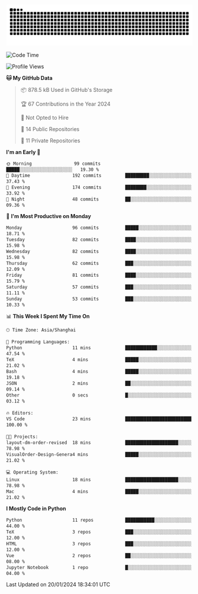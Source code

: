 ![](https://raw.githubusercontent.com/BorisYang326/BorisYang326/output/github-contribution-grid-snake-dark.svg)

<!--START_SECTION:waka-->
![Code Time](http://img.shields.io/badge/Code%20Time-23%20mins-blue)

![Profile Views](http://img.shields.io/badge/Profile%20Views-0-blue)

**🐱 My GitHub Data** 

> 📦 878.5 kB Used in GitHub's Storage 
 > 
> 🏆 67 Contributions in the Year 2024
 > 
> 🚫 Not Opted to Hire
 > 
> 📜 14 Public Repositories 
 > 
> 🔑 11 Private Repositories 
 > 
**I'm an Early 🐤** 

```text
🌞 Morning                99 commits          █████░░░░░░░░░░░░░░░░░░░░   19.30 % 
🌆 Daytime                192 commits         █████████░░░░░░░░░░░░░░░░   37.43 % 
🌃 Evening                174 commits         ████████░░░░░░░░░░░░░░░░░   33.92 % 
🌙 Night                  48 commits          ██░░░░░░░░░░░░░░░░░░░░░░░   09.36 % 
```
📅 **I'm Most Productive on Monday** 

```text
Monday                   96 commits          █████░░░░░░░░░░░░░░░░░░░░   18.71 % 
Tuesday                  82 commits          ████░░░░░░░░░░░░░░░░░░░░░   15.98 % 
Wednesday                82 commits          ████░░░░░░░░░░░░░░░░░░░░░   15.98 % 
Thursday                 62 commits          ███░░░░░░░░░░░░░░░░░░░░░░   12.09 % 
Friday                   81 commits          ████░░░░░░░░░░░░░░░░░░░░░   15.79 % 
Saturday                 57 commits          ███░░░░░░░░░░░░░░░░░░░░░░   11.11 % 
Sunday                   53 commits          ███░░░░░░░░░░░░░░░░░░░░░░   10.33 % 
```


📊 **This Week I Spent My Time On** 

```text
🕑︎ Time Zone: Asia/Shanghai

💬 Programming Languages: 
Python                   11 mins             ████████████░░░░░░░░░░░░░   47.54 % 
TeX                      4 mins              █████░░░░░░░░░░░░░░░░░░░░   21.02 % 
Bash                     4 mins              █████░░░░░░░░░░░░░░░░░░░░   19.18 % 
JSON                     2 mins              ██░░░░░░░░░░░░░░░░░░░░░░░   09.14 % 
Other                    0 secs              █░░░░░░░░░░░░░░░░░░░░░░░░   03.12 % 

🔥 Editors: 
VS Code                  23 mins             █████████████████████████   100.00 % 

🐱‍💻 Projects: 
layout-dm-order-revised  18 mins             ████████████████████░░░░░   78.98 % 
VisualOrder-Design-Genera4 mins              █████░░░░░░░░░░░░░░░░░░░░   21.02 % 

💻 Operating System: 
Linux                    18 mins             ████████████████████░░░░░   78.98 % 
Mac                      4 mins              █████░░░░░░░░░░░░░░░░░░░░   21.02 % 
```

**I Mostly Code in Python** 

```text
Python                   11 repos            ███████████░░░░░░░░░░░░░░   44.00 % 
TeX                      3 repos             ███░░░░░░░░░░░░░░░░░░░░░░   12.00 % 
HTML                     3 repos             ███░░░░░░░░░░░░░░░░░░░░░░   12.00 % 
Vue                      2 repos             ██░░░░░░░░░░░░░░░░░░░░░░░   08.00 % 
Jupyter Notebook         1 repo              █░░░░░░░░░░░░░░░░░░░░░░░░   04.00 % 
```




 Last Updated on 20/01/2024 18:34:01 UTC
<!--END_SECTION:waka-->
